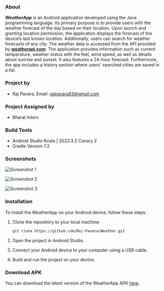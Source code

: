### About

**_WeatherApp_** is an Android application developed using the Java programming language. Its primary purpose is to provide users with the weather forecast of the day based on their location. Upon launch and granting location permission, the application displays the forecast of the device’s last known location. Additionally, users can search for weather forecasts of any city. The weather data is accessed from the API provided by [__weatherapi.com__](https://www.weatherapi.com). The application provides information such as current temperature, weather status with the feel, wind speed, as well as details about sunrise and sunset. It also features a 24-hour forecast. Furthermore, the app includes a history section where users' searched cities are saved in a list.

### Project by

- Raj Pavara, Email: rajpavara63@gmail.com

### Project Assigned by

- Bharat Intern

### Build Tools

- Android Studio Koala | 2023.3.2 Canary 2
- Gradle Version 7.2

### Screenshots

![Screenshot 1](image/3.jpg)

![Screenshot 2](image/2.jpg)

![Screenshot 3](image/1.jpg)

### Installation

To install the WeatherApp on your Android device, follow these steps:

1. Clone the repository to your local machine:

   ```bash
   git clone https://github.com/Raj-Pavara/Weather.git
   ```

2. Open the project in Android Studio.

3. Connect your Android device to your computer using a USB cable.

4. Build and run the project on your device.

### Download APK

You can download the latest version of the WeatherApp APK [here](https://github.com/gojiyajayesh/WeatherApp/blob/main/apkfile/WeatherApp.apk).